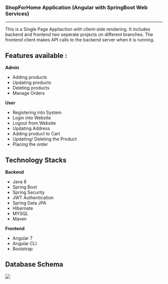 ### ShopForHome Application (Angular with SpringBoot Web Services)
---------
This is a Single Page Appliaction with client-side rendering. It includes backend and frontend two seperate projects on different branches. The frontend client makes API calls to the backend server when it is running.

## Features available :
**Admin**
  - Adding products
  - Updating products
  - Deleting products
  - Manage Orders
  
**User**
  - Registering into System
  - Login into Website
  - Logout from Website
  - Updating Address
  - Adding product to Cart
  - Updating/ Deleting the Product
  - Placing the order

## Technology Stacks
**Backend**
  - Java 8
  - Spring Boot
  - Spring Security
  - JWT Authentication
  - Spring Data JPA
  - Hibernate
  - MYSQL
  - Maven

**Frontend**
  - Angular 7
  - Angular CLI
  - Bootstrap
  
 ## Database Schema

![](https://user-images.githubusercontent.com/47891452/180619357-442f0ea2-47fa-4374-acb8-c5d2bc69f8ad.png)


